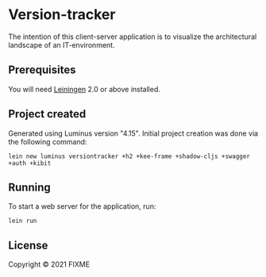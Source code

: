 # Version-tracker
The intention of this client-server application is to visualize the architectural landscape of an IT-environment.


## Prerequisites
You will need [Leiningen][1] 2.0 or above installed.

## Project created
Generated using Luminus version "4.15". Initial project creation was done via the following command:

    lein new luminus versiontracker +h2 +kee-frame +shadow-cljs +swagger +auth +kibit

## Running
To start a web server for the application, run:

    lein run

## License
Copyright © 2021 FIXME

[1]: https://github.com/technomancy/leiningen
